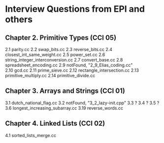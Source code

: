 # Interview Questions from EPI and others

## Chapter 2. Primitive Types (CCI 05)
2.1 parity.cc
2.2 swap\_bits.cc
2.3 reverse\_bits.cc
2.4 closest\_int\_same\_weight.cc
2.5 power\_set.cc
2.6 string\_integer\_interconversion.cc
2.7 convert\_base.cc
2.8 spreadsheet\_encoding.cc
2.9 notFound, "2_9_Elias_coding.cc"  
2.10 gcd.cc
2.11 prime\_sieve.cc
2.12 rectangle\_intersection.cc
2.13 primitive\_multiply.cc
2.14 primitive\_divide.cc


## Chapter 3. Arrays and Strings (CCI 01)
3.1 dutch\_national\_flag.cc
3.2 notFound, "3_2_lazy-init.cpp"
3.3 ?
3.4 ?
3.5 ?
3.6 longest\_increasing\_subarray.cc
3.19 reverse\_words.cc

## Chapter 4. Linked Lists (CCI 02)
4.1 sorted\_lists\_merge.cc

